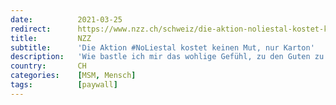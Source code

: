 ```yaml
---
date:          2021-03-25
redirect:      https://www.nzz.ch/schweiz/die-aktion-noliestal-kostet-keinen-mut-nur-karton-ld.1608594
title:         NZZ
subtitle:      'Die Aktion #NoLiestal kostet keinen Mut, nur Karton'
description:   'Wie bastle ich mir das wohlige Gefühl, zu den Guten zu gehören? Man nehme Karton, einen dicken Filzschreiber, ein Hashtag und ein Bekenntnis – schon ist man dabei.'
country:       CH
categories:    [MSM, Mensch]
tags:          [paywall]
---
```

